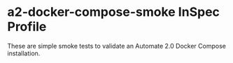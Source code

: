 # a2-docker-compose-smoke InSpec Profile

These are simple smoke tests to validate an Automate 2.0 Docker Compose installation.
